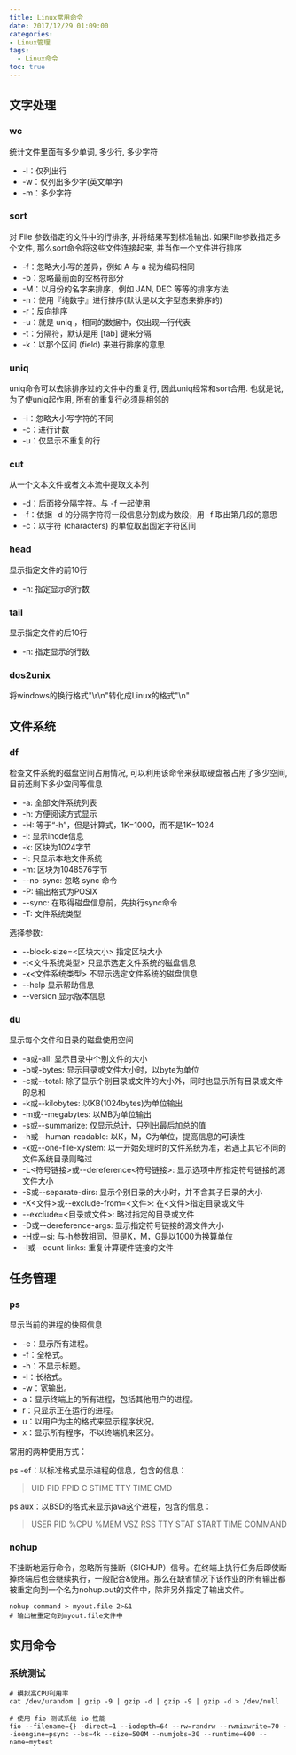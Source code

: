 ```yaml
---
title: Linux常用命令
date: 2017/12/29 01:09:00
categories:
- Linux管理
tags:
  - Linux命令
toc: true
---
```


## 文字处理
### wc 
统计文件里面有多少单词, 多少行, 多少字符
- -l：仅列出行
- -w：仅列出多少字(英文单字)
- -m：多少字符

### sort
对 File 参数指定的文件中的行排序, 并将结果写到标准输出. 如果File参数指定多个文件, 那么sort命令将这些文件连接起来, 并当作一个文件进行排序
- -f：忽略大小写的差异，例如 A 与 a 视为编码相同
- -b：忽略最前面的空格符部分
- -M：以月份的名字来排序，例如 JAN, DEC 等等的排序方法
- -n：使用『纯数字』进行排序(默认是以文字型态来排序的)
- -r：反向排序
- -u：就是 uniq ，相同的数据中，仅出现一行代表
- -t：分隔符，默认是用 [tab] 键来分隔
- -k：以那个区间 (field) 来进行排序的意思

### uniq
uniq命令可以去除排序过的文件中的重复行, 因此uniq经常和sort合用. 也就是说, 为了使uniq起作用, 所有的重复行必须是相邻的
- -i：忽略大小写字符的不同
- -c：进行计数
- -u：仅显示不重复的行

### cut
从一个文本文件或者文本流中提取文本列
- -d：后面接分隔字符。与 -f 一起使用
- -f：依据 -d 的分隔字符将一段信息分割成为数段，用 -f 取出第几段的意思
- -c：以字符 (characters) 的单位取出固定字符区间

### head
显示指定文件的前10行
- -n: 指定显示的行数

### tail
显示指定文件的后10行
- -n: 指定显示的行数

### dos2unix
将windows的换行格式"\r\n"转化成Linux的格式"\n"


## 文件系统
### df
检查文件系统的磁盘空间占用情况, 可以利用该命令来获取硬盘被占用了多少空间, 目前还剩下多少空间等信息
- -a: 全部文件系统列表
- -h:  方便阅读方式显示
- -H: 等于“-h”，但是计算式，1K=1000，而不是1K=1024
- -i: 显示inode信息
- -k: 区块为1024字节
- -l: 只显示本地文件系统
- -m: 区块为1048576字节
- --no-sync: 忽略 sync 命令
- -P: 输出格式为POSIX
- --sync: 在取得磁盘信息前，先执行sync命令
- -T: 文件系统类型

选择参数:
- --block-size=<区块大小> 指定区块大小
- -t<文件系统类型> 只显示选定文件系统的磁盘信息
- -x<文件系统类型> 不显示选定文件系统的磁盘信息
- --help 显示帮助信息
- --version 显示版本信息

### du
显示每个文件和目录的磁盘使用空间
- -a或-all: 显示目录中个别文件的大小
- -b或-bytes: 显示目录或文件大小时，以byte为单位
- -c或--total: 除了显示个别目录或文件的大小外，同时也显示所有目录或文件的总和
- -k或--kilobytes: 以KB(1024bytes)为单位输出
- -m或--megabytes: 以MB为单位输出
- -s或--summarize: 仅显示总计，只列出最后加总的值
- -h或--human-readable: 以K，M，G为单位，提高信息的可读性
- -x或--one-file-xystem: 以一开始处理时的文件系统为准，若遇上其它不同的文件系统目录则略过
- -L<符号链接>或--dereference<符号链接>: 显示选项中所指定符号链接的源文件大小   
- -S或--separate-dirs: 显示个别目录的大小时，并不含其子目录的大小
- -X<文件>或--exclude-from=<文件>: 在<文件>指定目录或文件
- --exclude=<目录或文件>: 略过指定的目录或文件
- -D或--dereference-args: 显示指定符号链接的源文件大小
- -H或--si: 与-h参数相同，但是K，M，G是以1000为换算单位
- -l或--count-links: 重复计算硬件链接的文件


## 任务管理
### ps
显示当前的进程的快照信息
- -e：显示所有进程。
- -f：全格式。
- -h：不显示标题。
- -l：长格式。
- -w：宽输出。
- a：显示终端上的所有进程，包括其他用户的进程。
- r：只显示正在运行的进程。
- u：以用户为主的格式来显示程序状况。
- x：显示所有程序，不以终端机来区分。

常用的两种使用方式：

ps -ef：以标准格式显示进程的信息，包含的信息：
> UID  PID PPID C STIME TTY TIME CMD

ps aux：以BSD的格式来显示java这个进程，包含的信息：
> USER  PID %CPU %MEM VSZ RSS TTY STAT START TIME COMMAND

### nohup
不挂断地运行命令，忽略所有挂断（SIGHUP）信号。在终端上执行任务后即使断掉终端后也会继续执行，一般配合&使用。那么在缺省情况下该作业的所有输出都被重定向到一个名为nohup.out的文件中，除非另外指定了输出文件。
```
nohup command > myout.file 2>&1 
# 输出被重定向到myout.file文件中
```

## 实用命令
### 系统测试
```shell
# 模拟高CPU利用率
cat /dev/urandom | gzip -9 | gzip -d | gzip -9 | gzip -d > /dev/null

# 使用 fio 测试系统 io 性能
fio --filename={} -direct=1 --iodepth=64 --rw=randrw --rwmixwrite=70 --ioengine=psync --bs=4k --size=500M --numjobs=30 --runtime=600 --name=mytest
```
